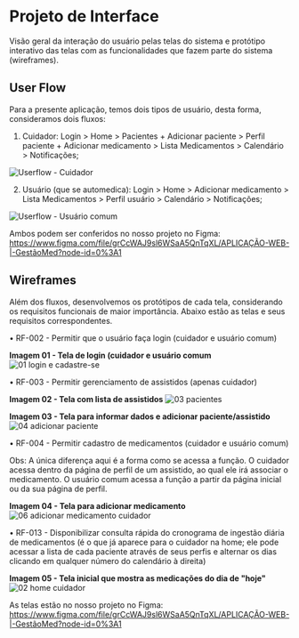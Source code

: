 
# Projeto de Interface

Visão geral da interação do usuário pelas telas do sistema e protótipo interativo das telas com as funcionalidades que fazem parte do sistema (wireframes).

## User Flow

Para a presente aplicação, temos dois tipos de usuário, desta forma, consideramos dois fluxos:

1. Cuidador: Login > Home > Pacientes + Adicionar paciente >  Perfil paciente + Adicionar medicamento > Lista Medicamentos > Calendário > Notificações;

![Userflow - Cuidador](https://user-images.githubusercontent.com/90875153/135700546-d307009c-ba41-4473-8d84-205eeb709ea3.png)


2. Usuário (que se automedica): Login > Home > Adicionar medicamento > Lista Medicamentos > Perfil usuário > Calendário > Notificações;

![Userflow - Usuário comum](https://user-images.githubusercontent.com/90875153/135729622-b0bb6576-3139-4eaa-8f43-3236eb32ca1a.png)


Ambos podem ser conferidos no nosso projeto no Figma: https://www.figma.com/file/grCcWAJ9sl6WSaA5QnTqXL/APLICAÇÃO-WEB-|-GestãoMed?node-id=0%3A1


## Wireframes

Além dos fluxos, desenvolvemos os protótipos de cada tela, considerando os requisitos funcionais de maior importância. Abaixo estão as telas e seus requisitos correspondentes.

• RF-002 - Permitir que o usuário faça login (cuidador e usuário comum)

**Imagem 01 - Tela de login (cuidador e usuário comum**
![01 login e cadastre-se](https://user-images.githubusercontent.com/90875153/136089495-de8ea4f2-7d8c-4983-9f44-25445784c3e4.jpg)

• RF-003 - Permitir gerenciamento de assistidos (apenas cuidador)

**Imagem 02 - Tela com lista de assistidos**
![03 pacientes](https://user-images.githubusercontent.com/90875153/136089675-2bee8819-dbf4-401c-82d0-6a3ff759d0c2.jpg)

**Imagem 03 - Tela para informar dados e adicionar paciente/assistido**
![04 adicionar paciente](https://user-images.githubusercontent.com/90875153/136091140-30d1ef24-5bb4-486d-a0de-6c880fc43678.jpg)

• RF-004 - Permitir cadastro de medicamentos (cuidador e usuário comum)

Obs: A única diferença aqui é a forma como se acessa a função. O cuidador acessa dentro da página de perfil de um assistido, ao qual ele irá associar o medicamento. O usuário comum acessa a função a partir da página inicial ou da sua página de perfil.

**Imagem 04 - Tela para adicionar medicamento**
![06 adicionar medicamento cuidador](https://user-images.githubusercontent.com/90875153/136090016-a394235d-b8ce-4541-a99a-2b07758effe7.jpg)

• RF-013 - Disponibilizar consulta rápida do cronograma de ingestão diária de medicamentos (é o que já aparece para o cuidador na home; ele pode acessar a lista de cada paciente através de seus perfis e alternar os dias clicando em qualquer número do calendário à direita)

**Imagem 05 - Tela inicial que mostra as medicações do dia de "hoje"**
![02 home cuidador](https://user-images.githubusercontent.com/90875153/136090583-8ac39f70-2db3-4a71-9692-a478ae655cc7.jpg)

As telas estão no nosso projeto no Figma: https://www.figma.com/file/grCcWAJ9sl6WSaA5QnTqXL/APLICAÇÃO-WEB-|-GestãoMed?node-id=0%3A1
